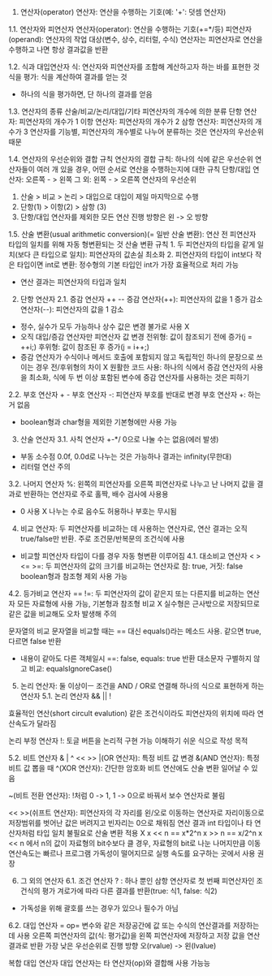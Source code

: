 1. 연산자(operator)
연산자: 연산을 수행하는 기호(예: '+': 덧셈 연산자)

1.1. 연산자와 피연산자
연산자(operator): 연산을 수행하는 기호(+=*/등)
피연산자(operand): 연산자의 작업 대상(변수, 상수, 리터럴, 수식)
연산자는 피연산자로 연산을 수행하고 나면 항상 결과값을 반환

1.2. 식과 대입연산자
식: 연산자와 피연산자를 조합해 계산하고자 하는 바를 표현한 것
식을 평가: 식을 계산하여 결과를 얻는 것
* 하나의 식을 평가하면, 단 하나의 결과를 얻음

1.3. 연산자의 종류
산술/비교/논리/대입/기타
피연산자의 개수에 의한 분류
     단항 연산자: 피연산자의 개수가 1
     이항 연산자: 피연산자의 개수가 2
     삼항 연산자: 피연산자의 개수가 3
연산자를 기능별, 피연산자의 개수별로 나누어 분류하는 것은 연산자의 우선순위 때문

1.4. 연산자의 우선순위와 결합 규칙
연산자의 결합 규칙: 하나의 식에 같은 우선순위 연산자들이 여러 개 있을 경우, 어떤 순서로 연산을 수행하는지에 대한 규칙
단항/대입 연산자: 오른쪽 - > 왼쪽
그 외: 왼쪽 - > 오른쪽
연산자의 우선순위
1. 산술 > 비교 > 논리 > 대입으로 대입이 제일 마지막으로 수행
2. 단항(1) > 이항(2) > 삼항 (3)
3. 단항/대입 연산자를 제외한 모든 연산 진행 방향은 왼 -> 오 방향

1.5. 산술 변환(usual arithmetic conversion)(= 일반 산술 변환): 연산 전 피연산자 타입의 일치를 위해 자동 형변환되는 것
산술 변환 규칙
     1. 두 피연산자의 타입을 같게 일치(보다 큰 타입으로 일치): 피연산자의 값손실 최소화
     2. 피연산자의 타입이 int보다 작은 타입이면 int로 변환: 정수형의 기본 타입인 int가 가장 효율적으로 처리 가능
* 연산 결과는 피연산자의 타입과 일치

2. 단항 연산자
2.1. 증감 연산자 ++ --
증감 연산자(++): 피연산자의 값을 1 증가
감소 연산자(--): 피연산자의 값을 1 감소
* 정수, 실수가 모두 가능하나 상수 값은 변경 불가로 사용 X
* 오직 대입/증감 연산자만 피연산자 값 변경
전위형: 값이 참조되기 전에 증가(j = ++i;)
후위형: 값이 참조된 후 증가(j = i++;)
* 증감 연산자가 수식이나 메서드 호출에 포함되지 않고 독립적인 하나의 문장으로 쓰이는 경우 전/후위형의 차이 X
원활한 코드 사용: 하나의 식에서 증감 연산자의 사용을 최소화, 식에 두 번 이상 포함된 변수에 증감 연산자를 사용하는 것은 피하기

2.2. 부호 연산자 + - 
부호 연산자 -: 피연산자 부호를 반대로 변경
부호 연산자 +: 하는 거 없음
* boolean형과 char형을 제외한 기본형에만 사용 가능

3. 산술 연산자
3.1. 사칙 연산자 +-*/
0으로 나눌 수는 없음(에러 발생)
* 부동 소수점 0.0f, 0.0d로 나누는 것은 가능하나 결과는 infinity(무한대)
* 리터럴 연산 주의

3.2. 나머지 연산자 %: 왼쪽의 피연산자를 오른쪽 피연산자로 나누고 난 나머지 값을 결과로 반환하는 연산자로 주로 홀짝, 배수 검사에 사용용
* 0 사용 X
나누는 수로 음수도 허용하나 부호는 무시됨

4. 비교 연산자: 두 피연산자를 비교하는 데 사용하는 연산자로, 연산 결과는 오직 true/false만 반환. 주로 조건문/반복문의 조건식에 사용
* 비교할 피연산자 타입이 다를 경우 자동 형변환 이루어짐
4.1. 대소비교 연산자 < > <= >=: 두 피연산자의 값의 크기를 비교하는 연산자로 참: true, 거짓: false
boolean형과 참조형 제외 사용 가능

4.2. 등가비교 연산자 == !=: 두 피연산자의 값이 같은지 또는 다른지를 비교하는 연산자
모든 자료형에 사용 가능, 기본형과 참조형 비교 X
실수형은 근사밗으로 저장되므로 같은 값을 비교해도 오차 발생해 주의

문자열의 비교
문자열을 비교할 때는 == 대신 equals()라는 메소드 사용. 같으면 true, 다르면 false 반환
* 내용이 같아도 다른 객체일시 ==: false, equals: true 반환
대소문자 구별하지 않고 비교: equalsIgnoreCase() 

5. 논리 연산자: 둘 이상이ㅡ 조건을 AND / OR로 연결해 하나의 식으로 표현하게 하는 연산자
5.1. 논리 연산자 && || !

효율적인 연산(short circult evalution)
같은 조건식이라도 피연산자의 위치에 따라 연산속도가 달라짐

논리 부정 연산자 !: 토글 버튼을 논리적 구현 가능
이해하기 쉬운 식으로 작성 목적

5.2. 비트 연산자 & | ^ << >>
|(OR 연산자): 특정 비트 값 변경
&(AND 연산자): 특정 비트 값 뽑을 때
^(XOR 연산자): 간단한 암호화
비트 연산에도 산술 변환 일어날 수 있음

~(비트 전환 연산자): !처럼 0 -> 1, 1 -> 0으로 바꿔서 보수 연산자로 불림

<< >>(쉬프트 연산자): 피연산자의 각 자리를 왼/오로 이동하는 연산자로 자리이동으로 저장범위를 벗어난 값은 버려지고 빈자리는 0으로 채워짐
                     연산 결과 int 타입이나 타 연산자처럼 타입 일치 불필요로 산술 변환 적용 X
x << n == x*2^n
x >> n == x/2^n
x << n 에서 n의 값이 자료형의 bit수보다 클 경우, 자료형의 bit로 나눈 나머지만큼 이동
연산속도는 빠르나 프로그램 가독성이 떨어지므로 실행 속도를 요구하는 곳에서 사용 권장

6. 그 외의 연산자
6.1. 조건 연산자 ? : 
하나 뿐인 삼항 연산자로 첫 번째 피연산자인 조건식의 평가 겨로가에 따라 다른 결과를 반환(true: 식1, false: 식2)
* 가독성을 위해 괄호를 쓰는 경우가 있으나 필수가 아님

6.2. 대입 연산자 = op=
변수와 같은 저장공간에 값 또는 수식의 연산결과를 저장하는 데 사용
오른쪽 피연산자의 값(식: 평가값)을 왼쪽 피연산자에 저장하고 저장 값을 연산결과로 반환
가장 낮은 우선순위로 진행 방향 오(rvalue) -> 왼(lvalue)

복합 대입 연산자
대입 연산자는 타 연산자(op)와 결합해 사용 가능능